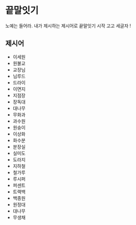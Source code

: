 # 끝말잇기 
노예는 들어라. 내가 제시하는 제시어로 끝말잇기 시작 고고
세글자 !

## 제시어
- 이세원
- 원불교
- 교장님
- 님루드
- 드라이
- 이면지
- 지점장
- 장독대
- 대나무
- 무화과
- 과수원
- 원숭이
- 이상화
- 화수분
- 분장실
- 실미도
- 도라지
- 지하철
- 철가루
- 루시퍼
- 퍼센트
- 트랙백
- 백종원
- 원정대
- 대나무
- 무생채